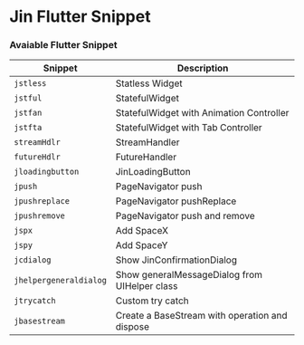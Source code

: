 # Jin Flutter Snippet

### Avaiable Flutter Snippet

| Snippet                | Description                                    |
| ---------------------- | ---------------------------------------------- |
| `jstless`              | Statless Widget                                |
| `jstful`               | StatefulWidget                                 |
| `jstfan`               | StatefulWidget with Animation Controller       |
| `jstfta`               | StatefulWidget with Tab Controller             |
| `streamHdlr`           | StreamHandler                                  |
| `futureHdlr`           | FutureHandler                                  |
| `jloadingbutton`       | JinLoadingButton                               |
| `jpush`                | PageNavigator push                             |
| `jpushreplace`         | PageNavigator pushReplace                      |
| `jpushremove`          | PageNavigator push and remove                  |
| `jspx`                 | Add SpaceX                                     |
| `jspy`                 | Add SpaceY                                     |
| `jcdialog`             | Show JinConfirmationDialog                     |
| `jhelpergeneraldialog` | Show generalMessageDialog from UIHelper class  |
| `jtrycatch`            | Custom try catch                               |
| `jbasestream`          | Create a BaseStream with operation and dispose |
